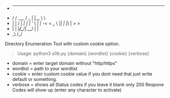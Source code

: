 -   __       ___  _      __   
-  / /  ___ / _ \| |__   \ \  
- | |  / __| | | | '_ \   | | 
-< <   \__ \ |_| | |_) |   > >
- | |  |___/\___/|_.__/   | | 
-  \_\                   /_/  

Directory Enumeration Tool with custom cookie option.


> Usage: python3 s0b.py {domain} {wordlist} {cookie} {verbose}
- domain = enter target domain without "http/https"
- wordlist = path to your wordlist
- cookie = enter custom cookie value if you dont need that just write default or something.
- verbose = shows all Status codes if you leave it blank only 200 Respone Codes will show up (enter any character to activate)
